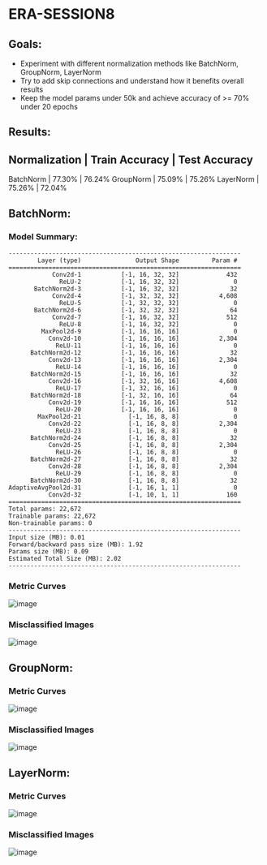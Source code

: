 # ERA-SESSION8
## Goals:
 - Experiment with different normalization methods like BatchNorm, GroupNorm, LayerNorm
 - Try to add skip connections and understand how it benefits overall results
 - Keep the model params under 50k and achieve accuracy of >= 70% under 20 epochs

## Results:
Normalization  |   Train Accuracy  |   Test Accuracy
----------------------------------------------------
BatchNorm      |   77.30%          |   76.24%
GroupNorm      |    75.09%         |   75.26%
LayerNorm      |    75.26%         |    72.04%

## BatchNorm:
### Model Summary:
```
----------------------------------------------------------------
        Layer (type)               Output Shape         Param #
================================================================
            Conv2d-1           [-1, 16, 32, 32]             432
              ReLU-2           [-1, 16, 32, 32]               0
       BatchNorm2d-3           [-1, 16, 32, 32]              32
            Conv2d-4           [-1, 32, 32, 32]           4,608
              ReLU-5           [-1, 32, 32, 32]               0
       BatchNorm2d-6           [-1, 32, 32, 32]              64
            Conv2d-7           [-1, 16, 32, 32]             512
              ReLU-8           [-1, 16, 32, 32]               0
         MaxPool2d-9           [-1, 16, 16, 16]               0
           Conv2d-10           [-1, 16, 16, 16]           2,304
             ReLU-11           [-1, 16, 16, 16]               0
      BatchNorm2d-12           [-1, 16, 16, 16]              32
           Conv2d-13           [-1, 16, 16, 16]           2,304
             ReLU-14           [-1, 16, 16, 16]               0
      BatchNorm2d-15           [-1, 16, 16, 16]              32
           Conv2d-16           [-1, 32, 16, 16]           4,608
             ReLU-17           [-1, 32, 16, 16]               0
      BatchNorm2d-18           [-1, 32, 16, 16]              64
           Conv2d-19           [-1, 16, 16, 16]             512
             ReLU-20           [-1, 16, 16, 16]               0
        MaxPool2d-21             [-1, 16, 8, 8]               0
           Conv2d-22             [-1, 16, 8, 8]           2,304
             ReLU-23             [-1, 16, 8, 8]               0
      BatchNorm2d-24             [-1, 16, 8, 8]              32
           Conv2d-25             [-1, 16, 8, 8]           2,304
             ReLU-26             [-1, 16, 8, 8]               0
      BatchNorm2d-27             [-1, 16, 8, 8]              32
           Conv2d-28             [-1, 16, 8, 8]           2,304
             ReLU-29             [-1, 16, 8, 8]               0
      BatchNorm2d-30             [-1, 16, 8, 8]              32
AdaptiveAvgPool2d-31             [-1, 16, 1, 1]               0
           Conv2d-32             [-1, 10, 1, 1]             160
================================================================
Total params: 22,672
Trainable params: 22,672
Non-trainable params: 0
----------------------------------------------------------------
Input size (MB): 0.01
Forward/backward pass size (MB): 1.92
Params size (MB): 0.09
Estimated Total Size (MB): 2.02
----------------------------------------------------------------
```
### Metric Curves
![image](https://github.com/RaviNaik/ERA-SESSION8/assets/23289802/302766c7-7a45-4eb0-86c7-279d43053c4f)

### Misclassified Images
![image](https://github.com/RaviNaik/ERA-SESSION8/assets/23289802/7a0c384c-58d9-4afc-b41b-6e07023f1a7b)

## GroupNorm:
### Metric Curves
![image](https://github.com/RaviNaik/ERA-SESSION8/assets/23289802/79c21b6b-741a-40a9-8ea1-ccd7a590329e)

### Misclassified Images
![image](https://github.com/RaviNaik/ERA-SESSION8/assets/23289802/5c5b1503-45bb-444b-85ea-c3bf955b7c77)


## LayerNorm:
### Metric Curves
![image](https://github.com/RaviNaik/ERA-SESSION8/assets/23289802/a03741b4-41de-4045-b248-3e9b3df585dd)

### Misclassified Images
![image](https://github.com/RaviNaik/ERA-SESSION8/assets/23289802/a371c138-f725-42be-bfc4-c2bdb7f449af)


